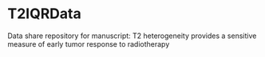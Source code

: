 # T2IQRData
Data share repository for manuscript: T2 heterogeneity provides a sensitive measure of early tumor response to radiotherapy
